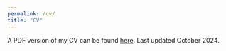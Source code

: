```yaml
---
permalink: /cv/
title: "CV"
---
```


A PDF version of my CV can be found [here](). Last updated October 2024. 